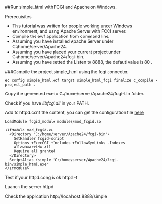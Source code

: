##Run simple_html with FCGI and Apache on Windows.



Prerequisites

* This tutorial was written for people working under Windows environment, and using Apache Server with FCCI server. 
* Compile the ewf application from command line.
* Assuming you have installed Apache Server under C:/home/server/Apache24.
* Assuming you have placed your current project under C:/home/server/Apache24/fcgi-bin.
* Assuming you have setted the Listen to 8888, the defautl value is 80 .


###Compile the project simple_html using the fcgi connector.

	ec ­config simple_html.ecf ­target simple_html_fcgi ­finalize ­c_compile ­project_path .

Copy the genereted exe to C:/home/server/Apache24/fcgi-bin folder.	

Check if you have _libfcgi.dll_ in your PATH.

Add to httpd.conf the content, you can get the configuration file [here](config.conf) 

```
LoadModule fcgid_module modules/mod_fcgid.so

<IfModule mod_fcgid.c>
  <Directory "C:/home/server/Apache24/fcgi-bin">
    SetHandler fcgid-script
    Options +ExecCGI +Includes +FollowSymLinks -Indexes
    AllowOverride All
    Require all granted
  </Directory>
  ScriptAlias /simple "C:/home/server/Apache24/fcgi-bin/simple_html.exe"
</IfModule>
```

Test if your httpd.cong is ok
	httpd -t

Luanch the server
	httpd

Check the application
    http://localhost:8888/simple